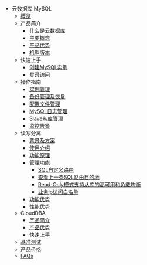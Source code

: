 * 云数据库 MySQL
    * [概览](database/udb-mysql/overview)
    * 产品简介
        * [什么是云数据库](database/udb-mysql/product/concepts)
        * [主要概念](database/udb-mysql/product/Terminology)
        * [产品优势](database/udb-mysql/product/superiority)
        * [机型版本](database/udb-mysql/product/version)
    * 快速上手
        * [创建MySQL实例](database/udb-mysql/quick/create)
        * [登录访问](database/udb-mysql/quick/login)
    * 操作指南
        * [实例管理](database/udb-mysql/guide/instance)
        * [备份管理及恢复](database/udb-mysql/guide/backup)
        * [配置文件管理](database/udb-mysql/guide/config)
        * [MySQL日志管理](database/udb-mysql/guide/log)
        * [Slave从库管理](database/udb-mysql/guide/slave)
        * [监控告警](database/udb-mysql/guide/monitor)
    * 读写分离
        * [背景及方案](database/udb-mysql/rwrouter/scheme)
        * [使用介绍](database/udb-mysql/rwrouter/guide)
        * [功能原理](database/udb-mysql/rwrouter/theory)
        * 管理功能
            * [SQL自定义路由](database/udb-mysql/rwrouter/manage/sql)
            * [查看上一条SQL路由目的地](database/udb-mysql/rwrouter/manage/destination)
            * [Read-Only模式支持从库的高可用和负载均衡](database/udb-mysql/rwrouter/manage/read)
            * [业务ip访问白名单](database/udb-mysql/rwrouter/manage/access)
        * [功能优势](database/udb-mysql/rwrouter/superiority)
        * [性能优势](database/udb-mysql/rwrouter/performance)
    * CloudDBA
        * [产品简介](database/udb-mysql/clouddba/product)
        * [产品优势](database/udb-mysql/clouddba/superiority)
        * [快速上手](database/udb-mysql/clouddba/quick)
    * [基准测试](database/udb-mysql/test)
    * [产品价格](database/udb-mysql/price)
    * [FAQs](database/udb-mysql/faqs)
    
    
        
